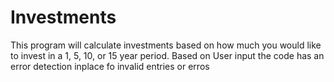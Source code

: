 # Investments
This program will calculate investments based on how much you would like to invest in a 1, 5, 10, or 15 year period.
Based on User input the code has an error detection inplace fo invalid entries or erros 
